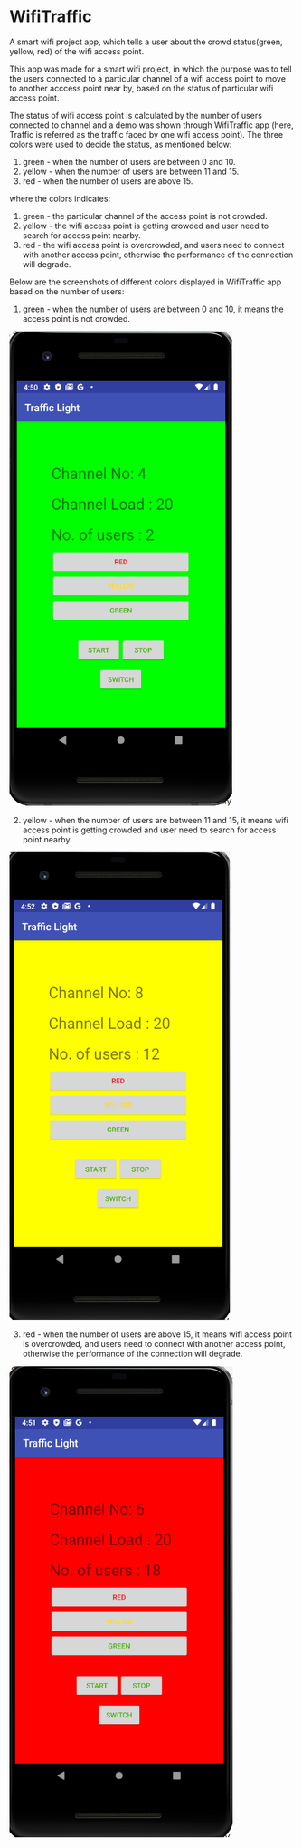# WifiTraffic
A smart wifi project app, which tells a user about the crowd status(green, yellow, red) of the wifi access point. 

This app  was made for a smart wifi project, in which the purpose was to tell the users connected to a particular channel of a wifi access point to move to another acccess point near by, based on the status of particular wifi access point. 

The status of wifi access point is calculated by the number of users connected to channel and a demo was shown through 
WifiTraffic app (here, Traffic is referred as the traffic faced by one wifi access point). The three colors were used 
to decide the status, as mentioned below:

1. green - when the number of users are between 0 and 10. 
2. yellow - when the number of users are between 11 and 15. 
3. red - when the number of users are above 15. 

where the colors indicates:
1. green -  the particular channel of the access point is not crowded. 
2. yellow - the wifi access point is getting crowded and user need to search for access point nearby. 
3. red - the wifi access point is overcrowded, and users need to connect with another access point,
         otherwise the performance of the connection will degrade. 

Below are the screenshots of different colors displayed in WifiTraffic app based on the number of users:

1. green - when the number of users are between 0 and 10, it means the access point is not crowded. 

![](Images/green.PNG)        

2. yellow - when the number of users are between 11 and 15, it means wifi access point is getting crowded 
and user need to search for access point nearby.

![](Images/yellow.PNG)

3. red - when the number of users are above 15, it means wifi access point is overcrowded, and users need to connect with another access point,
         otherwise the performance of the connection will degrade. 

![](Images/red.PNG)

